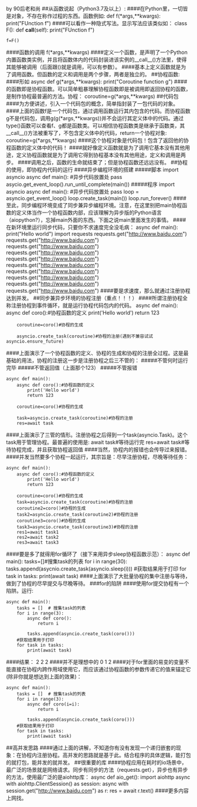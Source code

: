 by 90后老和尚
##从函数说起（Python3.7及以上）:
####在Python里，一切皆是对象，不存在称作过程的东西。函数例如:
    def f(*args,**kwargs):
        print("FUnction f")
####可以看作一种隐式写法。显示写法应该类似如：
    class F():
        def __call__(self):
            print("FUnction f")

    f=F()
####函数的调用
    f(*args,**kwargs)
####定义一个函数，是声明了一个Python内置函数类实例，并且将函数体内的代码封装进该实例的__call__()方法里，使得其能够被调用（后面跟()就是调用，可以有参数）。
####基本上定义函数就是为了调用函数。但函数的定义和调用是两个步骤，两者是独立的。
##协程函数:
####形如
    async def g(*args,**kwargs):
        print("Coroutine function g")
####的函数即是协程函数。可以简单粗暴理解协程函数即是被调用即返回协程的函数，是制作协程最普遍的方法。协程：
    coroutine=g(*args,**kwargs)
##代码包
####为方便讲述，引入一个代码包的概念，简单指封装了一包代码的对象。
####上面的函数f是一个代码包，通过调用函数运行其内包含的代码。而协程函数g不是代码包，调用g(g(*args,**kwargs))并不会运行其定义体中的代码。通过type()函数可以查看f、g都是函数类。可以相信协程函数类是继承于函数类，其__call__()方法被重写了，不包含定义体中的代码，return一个协程对象:
    coroutine=g(*args,**kwargs)
####这个协程对象是代码包！包含了返回他的协程函数的定义体中的代码！
####就好像定义函数就是为了调用它基本没有其他用途，定义协程函数就是为了调用它得到协程基本没有其他用途，定义和调用是两步。
####调用之后，函数的生命就结束了；但是协程函数还远远没有。
##协程的使用，即协程内代码的运行
####异步编程环境的搭建
#####脚本
    import asyncio
    async def main():
        #异步代码放置处
        pass
    asycio.get_event_loop().run_until_complete(main())
#####程序
    import asyncio
    async def main():
        #异步代码放置处
        pass
    loop = asyncio.get_event_loop()
    loop.create_task(main())
    loop.run_forever()
####至此，同步编程环境变成了同步兼异步编程环境。注意，在这里别把main协程函数的定义体当作一个协程函数内部，应该理解为异步版的Python语言（aiopython?），忘掉main外面的东西。下面之说main里面发生的事情。
####在新环境里运行同步代码，只要你不求速度完全没毛病：
    async def main():
        print("Hello world")
        import requests
        requests.get("http://www.baidu.com")
        requests.get("http://www.baidu.com")
        requests.get("http://www.baidu.com")
        requests.get("http://www.baidu.com")
        requests.get("http://www.baidu.com")
        requests.get("http://www.baidu.com")
        requests.get("http://www.baidu.com")
        requests.get("http://www.baidu.com")
        requests.get("http://www.baidu.com")
        requests.get("http://www.baidu.com")
####要是求速度，那么就通过注册协程达到并发。
##同步兼异步环境的协程注册（重点！！！）
####所谓注册协程全称注册协程到事件循环，就是运行协程代码包内的代码。
    async def main():
        async def coro():#协程函数的定义
            print('Hello world')
            return 123
            
        coroutine=coro()#协程的生成
        
        asyncio.create_task(coroutine)#协程的注册(遇到不兼容试试asyncio.ensure_future)
####上面演示了一个协程函数的定义、协程的生成和协程的注册全过程。这是最基础的用法，协程的注册这一步是注册协程之后三不管的：
#####不管何时运行完毕
#####不管返回值（上面那个123）
#####不管报错

    async def main():
        async def coro():#协程函数的定义
            print('Hello world')
            return 123
            
        coroutine=coro()#协程的生成
        
        task=asyncio.create_task(coroutine)#协程的注册
        res=await task
####上面演示了三管的情形。注册协程之后得到一个task(asyncio.Task)。这个task用于管理协程。最普遍的使用是:
    await task#等待运行完
    res=await task#等待协程完成，并且获取协程返回值
####当然，协程内的报错也会传导过来报错。
####并发当然要多个协程一起运行，其宗旨是：尽早注册协程，尽晚等待任务：
    
    async def main():
        async def coro():#协程函数的定义
            print('Hello world')
            return 123
            
        coroutine=coro()#协程的生成
        task=asyncio.create_task(coroutine)#协程的注册
        coroutine2=coro()#协程的生成
        task2=asyncio.create_task(coroutine2)#协程的注册
        coroutine3=coro()#协程的生成
        task3=asyncio.create_task(coroutine3)#协程的注册
        res1=await task1
        res2=await task2
        res3=await task3
####要是多了就得用for循环了（接下来用异步sleep协程函数示范）：
    async def main():
        tasks=[]#搜集task的列表
        for i in range(30):
            tasks.append(asycnio.create_task(asyncio.sleep(i)))
        #获取结果用于打印
        for task in tasks:
            print(await task)
####上面演示了大批量协程的集中注册与等待，做到了协程的尽早提交与尽晚等待。
###for的陷阱
####使用for提交协程有一个陷阱。运行:
    
    async def main():
        tasks = []  # 搜集task的列表
        for i in range(3):
            async def coro():
                return i
    
            tasks.append(asyncio.create_task(coro()))
        #获取结果用于打印
        for task in tasks:
            print(await task)

####结果：
    2
    2
    2
####并不是理想中的
    0
    1
    2
####对于for里面的易变的变量不能直接在协程内跨作用域使用它，而应该通过协程函数的参数传递它的值来锚定它(除非你就是想达到上面的效果)：

    async def main():
        tasks = []  # 搜集task的列表
        for i in range(3):
            async def coro(i=i):
                return i
    
            tasks.append(asyncio.create_task(coro()))
        #获取结果用于打印
        for task in tasks:
            print(await task)

##高并发思路
####通过上面的讲解，不知道你有没有发现一个递归嵌套的现象：在协程内注册协程。高并发的思路就是基于此。结合程序的具体逻辑，能打包的就打包，能并发的就并发。
##很重要的库
####协程应用在耗时的io场景中，最广泛的场景就是网络请求。同步有同步的方法（requests.get），异步也有异步的方法，使用最广泛的是aiohttp库：
        async def aio_get():
            import aiohttp
            async with aiohttp.ClientSession() as session:
                async with session.get("http://www.baidu.com") as r:
                    res = await r.text()
####更多内容上网找。